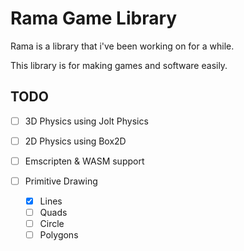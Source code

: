 # Rama Game Library

Rama is a library that i've been working on for a while.

This library is for making games and software easily.

## TODO

- [ ] 3D Physics using Jolt Physics
- [ ] 2D Physics using Box2D
- [ ] Emscripten & WASM support

- [ ] Primitive Drawing
    - [X] Lines
    - [ ] Quads
    - [ ] Circle
    - [ ] Polygons
